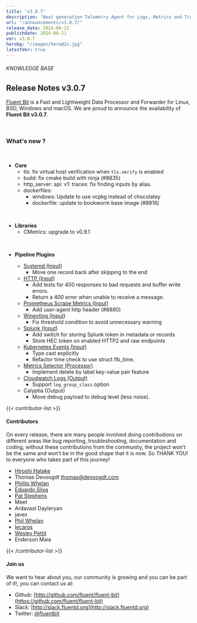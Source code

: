 ```yaml
---
title: 'v3.0.7'
description: 'Next generation Telemetry Agent for Logs, Metrics and Traces. '
url: "/announcements/v3.0.7/"
release_date: 2024-06-11
publishdate: 2024-06-11
ver: v3.0.7
herobg: "/images/hero@2x.jpg"
latestVer: true
---
```


###### KNOWLEDGE BASE

## Release Notes v3.0.7

[Fluent Bit](https://fluentbit.io) is a Fast and Lightweight Data Processor and Forwarder for Linux, BSD, Windows and macOS. We are proud to announce the availability of **Fluent Bit v3.0.7**.

<br>

### What's new ?

<br>

 - __Core__
   - tls: fix virtual host verification when `tls.verify` is enabled
   - build: fix cmake build with ninja (#8835)
   - http_server: api: v1: traces: fix finding inputs by alias.
   - dockerfiles:
     - windows: Update to use vcpkg instead of chocolatey
     - dockerfile: update to bookworm base image (#8916)

<br>

- __Libraries__
   - CMetrics: upgrade to v0.9.1

<br>

 - __Pipeline Plugins__

   - [Systemd (Input)](https://docs.fluentbit.io/manual/3.0/pipeline/inputs/systemd/)
      - Move one record back after skipping to the end
   - [HTTP (Input)](https://docs.fluentbit.io/manual/3.0/pipeline/inputs/http/)
      - Add tests for 400 responses to bad requests and buffer write errors.
      - Return a 400 error when unable to receive a message.
   - [Prometheus Scrape Metrics (Input)](https://docs.fluentbit.io/manual/3.0/pipeline/inputs/prometheus-scrape-metrics/)
      - Add user-agent http header (#8880)
   - [Winevtlog (Input)](https://docs.fluentbit.io/manual/3.0/pipeline/inputs/windows-event-log-winevtlog/)
      - Fix threshold condition to avoid unnecessary warning
   - [Splunk (Input)](https://docs.fluentbit.io/manual/3.0/pipeline/inputs/splunk/)
      - Add switch for storing Splunk token in metadata or records
      - Store HEC token on enabled HTTP2 and raw endpoints
   - [Kubernetes Events (Input)](https://docs.fluentbit.io/manual/3.0/pipeline/inputs/kubernetes-events/)
      - Type cast explicitly
      - Refactor time check to use struct flb_time.
   - [Metrics Selector (Processor)](https://docs.fluentbit.io/manual/3.0/pipeline/processors/metrics-selector)
      - Implement delete by label key-value pair feature
   - [Cloudwatch Logs (Output)](https://docs.fluentbit.io/manual/3.0/pipeline/outputs/cloudwatch/)
      - Support `log_group_class` option
   - Calyptia (Output)
      - Move debug payload to debug level (less noise).


{{< contributor-list >}}

#### Contributors

On every release, there are many people involved doing contributions on different areas like bug reporting, troubleshooting, documentation and coding, without these contributions from the community, the project won’t be the same and won’t be in the good shape that it is now. So THANK YOU! to everyone who takes part of this journey!

- [Hiroshi Hatake](https://github.com/cosmo0920)
- Thomas Devoogdt <thomas@devoogdt.com>
- [Phillip Whelan](https://github.com/pwhelan)
- [Eduardo Silva](https://github.com/edsiper)
- [Pat Stephens](https://github.com/patrick-stephens)
- Meet
- Ardavast Dayleryan
- javex
- [Phil Whelan](https://github.com/pwhelan)
- [lecaros](https://github.com/lecaros)
- [Wesley Pettit](https://github.com/PettitWesley)
- Enderson Maia

{{< /contributor-list >}}

#### Join us

We want to hear about you, our community is growing and you can be part of it!, you can contact us at:

* Github: [http://github.com/fluent/fluent-bit](https://github.com/fluent/fluent-bit)
* Slack: [http://slack.fluentd.org](http://slack.fluentd.org)
* Twitter: [@fluentbit](https://twitter.com/fluentbit)